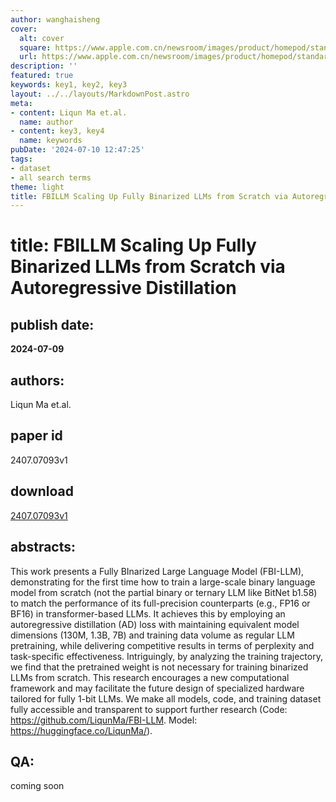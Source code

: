 ```yaml
---
author: wanghaisheng
cover:
  alt: cover
  square: https://www.apple.com.cn/newsroom/images/product/homepod/standard/Apple-HomePod-hero-230118_big.jpg.large_2x.jpg
  url: https://www.apple.com.cn/newsroom/images/product/homepod/standard/Apple-HomePod-hero-230118_big.jpg.large_2x.jpg
description: ''
featured: true
keywords: key1, key2, key3
layout: ../../layouts/MarkdownPost.astro
meta:
- content: Liqun Ma et.al.
  name: author
- content: key3, key4
  name: keywords
pubDate: '2024-07-10 12:47:25'
tags:
- dataset
- all search terms
theme: light
title: FBILLM Scaling Up Fully Binarized LLMs from Scratch via Autoregressive Distillation
---
```


# title: FBILLM Scaling Up Fully Binarized LLMs from Scratch via Autoregressive Distillation 
## publish date: 
**2024-07-09** 
## authors: 
  Liqun Ma et.al. 
## paper id
2407.07093v1
## download
[2407.07093v1](http://arxiv.org/abs/2407.07093v1)
## abstracts:
This work presents a Fully BInarized Large Language Model (FBI-LLM), demonstrating for the first time how to train a large-scale binary language model from scratch (not the partial binary or ternary LLM like BitNet b1.58) to match the performance of its full-precision counterparts (e.g., FP16 or BF16) in transformer-based LLMs. It achieves this by employing an autoregressive distillation (AD) loss with maintaining equivalent model dimensions (130M, 1.3B, 7B) and training data volume as regular LLM pretraining, while delivering competitive results in terms of perplexity and task-specific effectiveness. Intriguingly, by analyzing the training trajectory, we find that the pretrained weight is not necessary for training binarized LLMs from scratch. This research encourages a new computational framework and may facilitate the future design of specialized hardware tailored for fully 1-bit LLMs. We make all models, code, and training dataset fully accessible and transparent to support further research (Code: https://github.com/LiqunMa/FBI-LLM. Model: https://huggingface.co/LiqunMa/).
## QA:
coming soon
